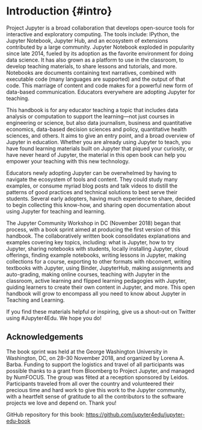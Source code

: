 # Introduction {#intro}

Project Jupyter is a broad collaboration that develops open-source tools for
interactive and exploratory computing. The tools include: IPython, the Jupyter
Notebook, Jupyter Hub, and an ecosystem of extensions contributed by a large
community. Jupyter Notebook exploded in popularity since late 2014, fueled by
its adoption as the favorite environment for doing data science. It has also
grown as a platform to use in the classroom, to develop teaching materials, to
share lessons and tutorials, and more. Notebooks are documents containing text
narratives, combined with executable code (many languages are supported) and the
output of that code. This marriage of content and code makes for a powerful new
form of data-based communication. Educators everywhere are adopting Jupyter for
teaching.

This handbook is for any educator teaching a topic that includes data analysis
or computation to support the learning—not just courses in engineering or
science, but also data journalism, business and quantitative economics,
data-based decision sciences and policy, quantitative health sciences, and
others. It aims to give an entry point, and a broad overview of Jupyter in
education. Whether you are already using Jupyter to teach, you have found
learning materials built on Jupyter that piqued your curiosity, or have never
heard of Jupyter, the material in this open book can help you empower your
teaching with this new technology.

Educators newly adopting Jupyter can be overwhelmed by having to navigate the
ecosystem of tools and content. They could study many examples, or consume
myriad blog posts and talk videos to distill the patterns of good practices and
technical solutions to best serve their students. Several early adopters, having
much experience to share, decided to begin collecting this know-how, and sharing
open documentation about using Jupyter for teaching and learning.

The Jupyter Community Workshop in DC (November 2018) began that process, with a
book sprint aimed at producing the first version of this handbook. The
collaboratively written book consolidates explanations and examples covering key
topics, including: what is Jupyter, how to try Jupyter, sharing notebooks with
students, locally installing Jupyter, cloud offerings, finding example
notebooks, writing lessons in Jupyter, making collections for a course,
exporting to other formats with nbconvert, writing textbooks with Jupyter, using
Binder, JupyterHub, making assignments and auto-grading, making online courses,
teaching with Jupyter in the classroom, active learning and flipped learning
pedagogies with Jupyter, guiding learners to create their own content in
Jupyter, and more. This open handbook will grow to encompass all you need to
know about Jupyter in Teaching and Learning.

If you find these materials helpful or inspiring, give us a shout-out on Twitter
using #Jupyter4Edu. We hope you do!


## Acknowledgements

The book sprint was held at the George Washington University in Washington, DC,
on 28–30 November 2018, and organized by Lorena A. Barba. Funding to support the
logistics and travel of all participants was possible thanks to a grant from
Bloomberg to Project Jupyter, and managed by NumFOCUS. The group was fêted at a
reception sponsored by Leidos. Participants traveled from all over the country
and volunteered their precious time and hard work to give this work to the
Jupyter community, with a heartfelt sense of gratitude to all the contributors
to the software projects we love and depend on. Thank you!

GitHub repository for this book: <https://github.com/jupyter4edu/jupyter-edu-book>
